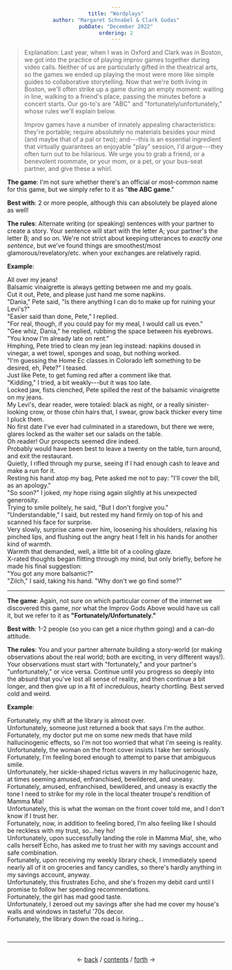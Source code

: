 ```yaml
---
title: "Wordplays"
author: "Margaret Schnabel & Clark Gudas"
pubDate: "December 2022"
ordering: 2
---
```


<style>
    body {
        background-image: url("/assets/zine/z7/p2.gif");
        background-repeat: repeat;
    } 
    h1, h3, h4 {color: #0047AB;}
    div {text-align: center;}
</style>

> Explanation: Last year, when I was in Oxford and Clark was in Boston, we got into the practice of playing improv games together during video calls. Neither of us are particularly gifted in the theatrical arts, so the games we ended up playing the most were more like simple guides to collaborative storytelling. Now that we're both living in Boston, we'll often strike up a game during an empty moment: waiting in line, walking to a friend's place, passing the minutes before a concert starts. Our go-to's are "ABC" and "fortunately/unfortunately," whose rules we'll explain below.
>
> Improv games have a number of innately appealing characteristics: they're portable; require absolutely no materials besides your mind (and maybe that of a pal or two); and---this is an essential ingredient that virtually guarantees an enjoyable "play" session, I'd argue---they often turn out to be hilarious. We urge you to grab a friend, or a benevolent roommate, or your mom, or a pet, or your bus-seat partner, and give these a whirl.

**The game**: I'm not sure whether there's an official or most-common name for this game, but we simply refer to it as "**the ABC game**."

**Best with**: 2 or more people, although this can absolutely be played alone as well!

**The rules**: Alternate writing (or speaking) sentences with your partner to create a story. Your sentence will start with the letter A; your partner's the letter B; and so on. We're not strict about keeping utterances to _exactly one sentence_, but we've found things are smoothest/most glamorous/revelatory/etc. when your exchanges are relatively rapid.

**Example**:

All over my jeans!\
Balsamic vinaigrette is always getting between me and my goals.\
Cut it out, Pete, and please just hand me some napkins.\
"Dania," Pete said, "Is there anything I can do to make up for ruining your Levi's?"\
"Easier said than done, Pete," I replied.\
"For real, though, if you could pay for my meal, I would call us even."\
"Gee whiz, Dania," he replied, rubbing the space between his eyebrows. "You know I'm already late on rent."\
Hmphing, Pete tried to clean my jean leg instead: napkins doused in vinegar, a wet towel, sponges and soap, but nothing worked.\
"I'm guessing the Home Ec classes in Colorado left something to be desired, eh, Pete?" I teased.\
Just like Pete, to get fuming red after a comment like that.\
"Kidding," I tried, a bit weakly---but it was too late.\
Locked jaw, fists clenched, Pete spilled the rest of the balsamic vinaigrette on my jeans.\
My Levi's, dear reader, were totaled: black as night, or a really sinister-looking crow, or those chin hairs that, I swear, grow back thicker every time I pluck them.\
No first date I've ever had culminated in a staredown, but there we were, glares locked as the waiter set our salads on the table.\
Oh reader! Our prospects seemed dire indeed.\
Probably would have been best to leave a twenty on the table, turn around, and exit the restaurant.\
Quietly, I rifled through my purse, seeing if I had enough cash to leave and make a run for it.\
Resting his hand atop my bag, Pete asked me not to pay: "I'll cover the bill, as an apology."\
"So soon?" I joked, my hope rising again slightly at his unexpected generosity.\
Trying to smile politely, he said, "But I don't forgive you."\
"Understandable," I said, but rested my hand firmly on top of his and scanned his face for surprise.\
Very slowly, surprise came over him, loosening his shoulders, relaxing his pinched lips, and flushing out the angry heat I felt in his hands for another kind of warmth.\
Warmth that demanded, well, a little bit of a cooling glaze.\
X-rated thoughts began flitting through my mind, but only briefly, before he made his final suggestion:\
"You got any more balsamic?"\
"Zilch," I said, taking his hand. "Why don't we go find some?"

---

**The game**: Again, not sure on which particular corner of the internet we discovered this game, nor what the Improv Gods Above would have us call it, but we refer to it as **"Fortunately/Unfortunately."**

**Best with**: 1-2 people (so you can get a nice rhythm going) and a can-do attitude.

**The rules**: You and your partner alternate building a story-world (or making observations about the real world; both are exciting, in very different ways!). Your observations must start with "fortunately," and your partner's "unfortunately," or vice versa. Continue until you progress so deeply into the absurd that you've lost all sense of reality, and then continue a bit longer, and then give up in a fit of incredulous, hearty chortling. Best served cold and weird.

**Example**:

Fortunately, my shift at the library is almost over.\
Unfortunately, someone just returned a book that says I'm the author.\
Fortunately, my doctor put me on some new meds that have mild hallucinogenic effects, so I'm not too worried that what I'm seeing is reality.\
Unfortunately, the woman on the front cover insists I take her seriously.\
Fortunately, I'm feeling bored enough to attempt to parse that ambiguous smile.\
Unfortunately, her sickle-shaped rictus wavers in my hallucinogenic haze, at times seeming amused, enfranchised, bewildered, and uneasy.\
Fortunately, amused, enfranchised, bewildered, and uneasy is exactly the tone I need to strike for my role in the local theater troupe's rendition of Mamma Mia!\
Unfortunately, this is what the woman on the front cover told me, and I don't know if I trust her.\
Fortunately, now, in addition to feeling bored, I'm also feeling like I should be reckless with my trust, so...hey ho!\
Unfortunately, upon successfully landing the role in Mamma Mia!, she, who calls herself Echo, has asked me to trust her with my savings account and safe combination.\
Fortunately, upon receiving my weekly library check, I immediately spend nearly all of it on groceries and fancy candles, so there's hardly anything in my savings account, anyway.\
Unfortunately, this frustrates Echo, and she's frozen my debit card until I promise to follow her spending recommendations.\
Fortunately, the girl has mad good taste.\
Unfortunately, I zeroed out my savings after she had me cover my house's walls and windows in tasteful '70s decor.\
Fortunately, the library down the road is hiring...

<br>
<hr>
<br>
<div>
← <a href="/zine/z7/01-block">back</a> /
<a href="/zine/z7">contents</a> /
<a href="/zine/z7/03-nosh">forth</a> →
</div>
<br>